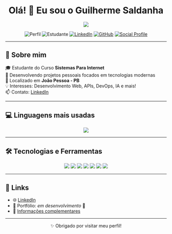 <h1 align="center">Olá! 👋 Eu sou o Guilherme Saldanha</h1>

<p align="center">
  <img src="https://readme-typing-svg.herokuapp.com?font=Fira+Code&size=24&pause=1000&center=true&vCenter=true&width=435&lines=Desenvolvedor+Fullstack;Apaixonado+por+tecnologia;Sempre+aprendendo+novas+skills" />
</p>

<div align="center">

![Perfil](https://img.shields.io/badge/João%20Pessoa-PB-blue?style=flat-square&logo=pinboard&logoColor=white)
![Estudante](https://img.shields.io/badge/Curso%20SPI-Sistemas%20Para%20Internet-green?style=flat-square)
[![LinkedIn](https://img.shields.io/badge/-LinkedIn-0A66C2?style=flat-square&logo=linkedin&logoColor=white)](https://www.linkedin.com/in/guilherme-saldanha-418a2a1a1/)
[![GitHub](https://img.shields.io/badge/-GitHub-181717?style=flat-square&logo=github)](https://github.com/GuilhermeSaldanha02)
[![Social Profile](https://img.shields.io/badge/-Social%20Profile-orange?style=flat-square&logo=firefox-browser)](https://guilhermesaldanha02.github.io/Social_Profile/)

</div>

---

## 🚀 Sobre mim

🎓 Estudante do Curso **Sistemas Para Internet**  
💼 Desenvolvendo projetos pessoais focados em tecnologias modernas  
📍 Localizado em **João Pessoa - PB**  
💡 Interesses: Desenvolvimento Web, APIs, DevOps, IA e mais!  
📫 Contato: [LinkedIn](https://www.linkedin.com/in/guilherme-saldanha-418a2a1a1/)

---

## 💻 Linguagens mais usadas

<p align="center">
  <img src="https://github-readme-stats.vercel.app/api/top-langs/?username=GuilhermeSaldanha02&layout=compact&theme=tokyonight" />
</p>

---

## 🛠️ Tecnologias e Ferramentas

<p align="center">
  <img src="https://img.shields.io/badge/-JavaScript-black?style=flat-square&logo=javascript" />
  <img src="https://img.shields.io/badge/-TypeScript-black?style=flat-square&logo=typescript" />
  <img src="https://img.shields.io/badge/-React-black?style=flat-square&logo=react" />
  <img src="https://img.shields.io/badge/-Node.js-black?style=flat-square&logo=node.js" />
  <img src="https://img.shields.io/badge/-Docker-black?style=flat-square&logo=docker" />
  <img src="https://img.shields.io/badge/-Git-black?style=flat-square&logo=git" />
  <img src="https://img.shields.io/badge/-VS%20Code-black?style=flat-square&logo=visual-studio-code" />
</p>

---

## 🔗 Links

- 🌐 [LinkedIn](https://www.linkedin.com/in/guilherme-saldanha-418a2a1a1/)
- 📁 Portfólio: _em desenvolvimento_ 🚧  
- 🔗 [Informações complementares](https://guilhermesaldanha02.github.io/Social_Profile/)

---

<p align="center">
  ✨ Obrigado por visitar meu perfil!
</p>
